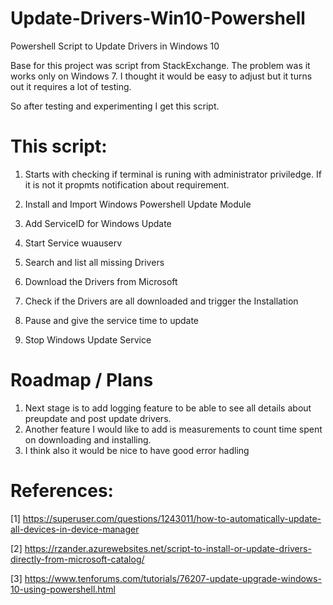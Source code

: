 # Update-Drivers-Win10-Powershell
Powershell Script to Update Drivers in Windows 10

Base for this project was script from StackExchange. The problem was it works only on Windows 7. 
I thought it would be easy to adjust but it turns out it requires a lot of testing.

So after testing and experimenting I get this script. 

# This script: 

1. Starts with checking if terminal is runing with administrator priviledge.
If it is not it propmts notification about requirement. 

2. Install and Import Windows Powershell Update Module

3. Add ServiceID for Windows Update

4. Start Service wuauserv 

5. Search and list all missing Drivers

6. Download the Drivers from Microsoft

7. Check if the Drivers are all downloaded and trigger the Installation

8. Pause and give the service time to update

9. Stop Windows Update Service

# Roadmap / Plans

1. Next stage is to add logging feature to be able to see all details about preupdate and post update drivers. 
2. Another feature I would like to add is measurements to count time spent on downloading and installing. 
3. I think also it would be nice to have good error hadling 

# References:
[1] https://superuser.com/questions/1243011/how-to-automatically-update-all-devices-in-device-manager

[2] https://rzander.azurewebsites.net/script-to-install-or-update-drivers-directly-from-microsoft-catalog/

[3] https://www.tenforums.com/tutorials/76207-update-upgrade-windows-10-using-powershell.html
